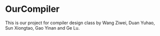 # OurCompiler
This is our project for compiler design class by Wang Ziwei, Duan Yuhao, Sun Xiongtao, Gao Yinan and Ge Lu. 
